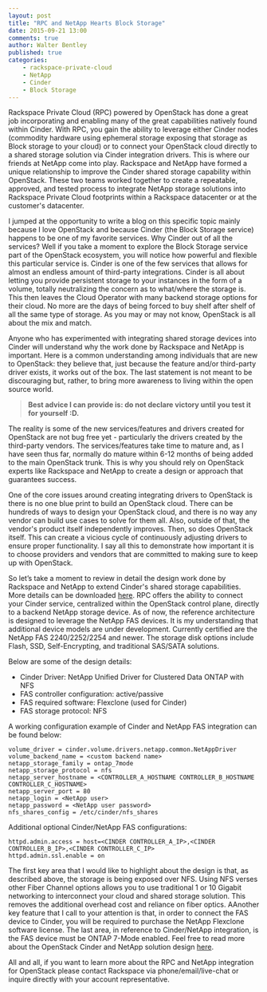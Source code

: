 ```yaml
---
layout: post
title: "RPC and NetApp Hearts Block Storage"
date: 2015-09-21 13:00
comments: true
author: Walter Bentley
published: true
categories:
    - rackspace-private-cloud
    - NetApp
    - Cinder
    - Block Storage
---
```


Rackspace Private Cloud (RPC) powered by OpenStack has done a great job incorporating and enabling many of the great capabilities natively found within Cinder.  With RPC, you gain the ability to leverage either Cinder nodes (commodity hardware using ephemeral storage exposing that storage as Block storage to your cloud) or to connect your OpenStack cloud directly to a shared storage solution via Cinder integration drivers.  This is where our friends at NetApp come into play.  Rackspace and NetApp have formed a unique relationship to improve the Cinder shared storage capability within OpenStack.  These two teams worked together to create a repeatable, approved, and tested process to integrate NetApp storage solutions into Rackspace Private Cloud footprints within a Rackspace datacenter or at the customer's datacenter.

<!-- more -->

I jumped at the opportunity to write a blog on this specific topic mainly because I love OpenStack and because Cinder (the Block Storage service) happens to be one of my favorite services.  Why Cinder out of all the services?  Well if you take a moment to explore the Block Storage service part of the OpenStack ecosystem, you will notice how powerful and flexible this particular service is.  Cinder is one of the few services that allows for almost an endless amount of third-party integrations.  Cinder is all about letting you provide persistent storage to your instances in the form of a volume, totally neutralizing the concern as to what/where the storage is.  This then leaves the Cloud Operator with many backend storage options for their cloud.  No more are the days of being forced to buy shelf after shelf of all the same type of storage.  As you may or may not know, OpenStack is all about the mix and match.

Anyone who has experimented with integrating shared storage devices into Cinder will understand why the work done by Rackspace and NetApp is important.  Here is a common understanding among individuals that are new to OpenStack: they believe that, just because the feature and/or third-party driver exists, it works out of the box.  The last statement is not meant to be discouraging but, rather, to bring more awareness to living within the open source world.  

>**Best advice I can provide is: do not declare victory until you test it for yourself :D.**

The reality is some of the new services/features and drivers created for OpenStack are not bug free yet - particularly the drivers created by the third-party vendors.  The services/features take time to mature and, as I have seen thus far, normally do mature within 6-12 months of being added to the main OpenStack trunk.  This is why you should rely on OpenStack experts like Rackspace and NetApp to create a design or approach that guarantees success.
 
One of the core issues around creating integrating drivers to OpenStack is there is no one blue print to build an OpenStack cloud.  There can be hundreds of ways to design your OpenStack cloud, and there is no way any vendor can build use cases to solve for them all.  Also, outside of that, the vendor's product itself independently improves.  Then, so does OpenStack itself.  This can create a vicious cycle of continuously adjusting drivers to ensure proper functionality.  I say all this to demonstrate how important it is to choose providers and vendors that are committed to making sure to keep up with OpenStack.
 
So let’s take a moment to review in detail the design work done by Rackspace and NetApp to extend Cinder's shared storage capabilities.  More details can be downloaded [here](http://solutionconnection.netapp.com/Core/DownloadDoc.aspx?documentID=125690&contentID=236630).  RPC offers the ability to connect your Cinder service, centralized within the OpenStack control plane, directly to a backend NetApp storage device.  As of now, the reference architecture is designed to  leverage the NetApp FAS devices.  It is my understanding that additional device models are under development.  Currently certified are the NetApp FAS 2240/2252/2254 and newer.  The storage disk options include Flash, SSD, Self-Encrypting, and traditional SAS/SATA solutions.

Below are some of the design details:

* Cinder Driver: NetApp Unified Driver for Clustered Data ONTAP with NFS
* FAS controller configuration: active/passive
* FAS required software:  Flexclone (used for Cinder)
* FAS storage protocol:  NFS

A working configuration example of Cinder and NetApp FAS integration can be found below:

	volume_driver = cinder.volume.drivers.netapp.common.NetAppDriver
	volume_backend_name = <custom backend name>
	netapp_storage_family = ontap_7mode
	netapp_storage_protocol = nfs
	netapp_server_hostname = <CONTROLLER_A_HOSTNAME CONTROLLER_B_HOSTNAME CONTROLLER_C_HOSTNAME>
	netapp_server_port = 80
	netapp_login = <NetApp user>
	netapp_password = <NetApp user password>
	nfs_shares_config = /etc/cinder/nfs_shares

Additional optional Cinder/NetApp FAS configurations:

	httpd.admin.access = host=<CINDER CONTROLLER_A_IP>,<CINDER CONTROLLER_B_IP>,<CINDER CONTROLLER_C_IP>
	httpd.admin.ssl.enable = on

The first key area that I would like to highlight about the design is that, as described above, the storage is being exposed over NFS.  Using NFS verses other Fiber Channel options allows you to use traditional 1 or 10 Gigabit networking to interconnect your cloud and shared storage solution.  This removes the additional overhead cost and reliance on fiber optics.  AAnother key feature that I call to your attention is that, in order to connect the FAS device to Cinder, you will be required to purchase the NetApp Flexclone software license.  The last area, in reference to Cinder/NetApp integration, is the FAS device must be ONTAP 7-Mode enabled.  Feel free to read more about the OpenStack Cinder and NetApp solution design [here](http://community.netapp.com/fukiw75442/attachments/fukiw75442/virtualization-and-cloud-articles-and-resources/459/1/TR-4323-DESIGN-0814_Highly_Available_OpenStack_Deployment_with_NetApp_Storage.pdf#page=41&zoom=auto,84,373).

All and all, if you want to learn more about the RPC and NetApp integration for OpenStack please contact Rackspace via phone/email/live-chat or inquire directly with your account representative.